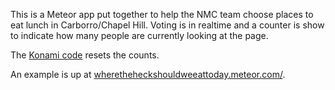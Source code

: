 This is a Meteor app put together to help the NMC team choose places to eat lunch in Carborro/Chapel Hill. Voting is in realtime and a counter is show to indicate how many people are currently looking at the page.

The [Konami code](http://snaptortoise.com/konami-js/) resets the counts.

An example is up at [wheretheheckshouldweeattoday.meteor.com/](http://wheretheheckshouldweeattoday.meteor.com/).